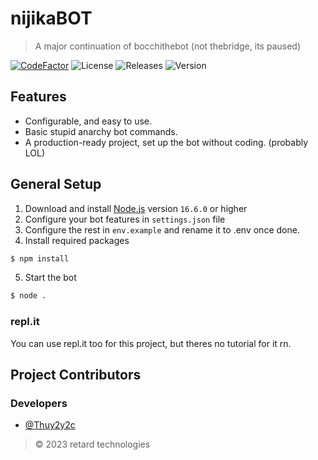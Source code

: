 # nijikaBOT

> A major continuation of bocchithebot (not thebridge, its paused)

[![CodeFactor](https://www.codefactor.io/repository/github/thuy2y2c/nijikabot/badge)](https://www.codefactor.io/repository/github/thuy2y2c/nijikabot)
![License](https://img.shields.io/github/license/Thuy2y2c/nijikaBOT)
![Releases](https://img.shields.io/github/downloads/Thuy2y2c/nijikaBOT/total)
![Version](https://img.shields.io/github/package-json/v/Thuy2y2c/nijikaBOT/main)

## Features
- Configurable, and easy to use.
- Basic stupid anarchy bot commands.
- A production-ready project, set up the bot without coding. (probably LOL)

## General Setup
1. Download and install [Node.js](https://nodejs.org) version `16.6.0` or higher
2. Configure your bot features in `settings.json` file
3. Configure the rest in `env.example` and rename it to .env once done.
4. Install required packages
```sh
$ npm install
```
5. Start the bot
```sh
$ node .
```

### repl.it
You can use repl.it too for this project, but theres no tutorial for it rn.

## Project Contributors

### Developers
- [@Thuy2y2c](https://github.com/Thuy2y2c)

> © 2023 retard technologies
